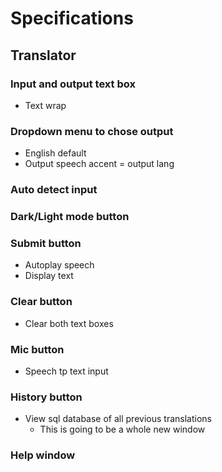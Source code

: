 # Specifications

## Translator

### Input and output text box

- Text wrap

### Dropdown menu to chose output

- English default
- Output speech accent = output lang

### Auto detect input

### Dark/Light mode button

### Submit button

- Autoplay speech
- Display text

### Clear button

- Clear both text boxes

### Mic button

- Speech tp text input

### History button

- View sql database of all previous translations
  - This is going to be a whole new window

### Help window